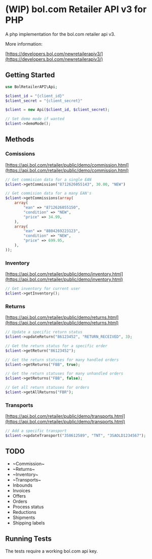 # (WIP) bol.com Retailer API v3 for PHP

A php implementation for the bol.com retailer api v3.

More information:

[https://developers.bol.com/newretailerapiv3/](https://developers.bol.com/newretailerapiv3/)

## Getting Started

```php
use BolRetailerAPI\Api;

$client_id = "{client_id}"
$client_secret = "{client_secret}"

$client = new Api($client_id, $client_secret);

// Set demo mode if wanted
$client->demoMode();
```

## Methods

### Comissions
[https://api.bol.com/retailer/public/demo/commission.html](https://api.bol.com/retailer/public/demo/commission.html)
```php
// Get commision data for a single EAN
$client->getCommission("8712626055143", 30.00, "NEW")

// Get commision data for a many EAN's
$client->getCommissions(array(
    array(
        "ean" => "8712626055150",
        "condition" => "NEW",
        "price" => 34.99,
    ),
    array(
        "ean" => "8804269223123",
        "condition" => "NEW",
        "price" => 699.95,
    ),
));
```

### Inventory
[https://api.bol.com/retailer/public/demo/inventory.html](https://api.bol.com/retailer/public/demo/inventory.html)
```php
// Get inventory for current user
$client->getInventory();
```

### Returns
[https://api.bol.com/retailer/public/demo/returns.html](https://api.bol.com/retailer/public/demo/returns.html)
```php
// Update a specific return status
$client->updateReturn("86123452", "RETURN_RECEIVED", 3);

// Get the return status for a specific order
$client->getReturn("86123452");

// Get the return statuses for many handled orders
$client->getReturns("FBB", true);

// Get the return statuses for many unhandled orders
$client->getReturns("FBB", false);

// Get all return statuses for orders
$client->getAllReturns("FBR");
```

### Transports
[https://api.bol.com/retailer/public/demo/transports.html](https://api.bol.com/retailer/public/demo/transports.html)
```php
// Add a specific transport
$client->updateTransport("358612589", "TNT", "3SAOLD1234567");
```

## TODO

- ~Commission~
- ~Returns~
- ~Inventory~
- ~Transports~
- Inbounds
- Invoices
- Offers
- Orders
- Process status
- Reductions
- Shipments
- Shipping labels


## Running Tests

The tests require a working bol.com api key.